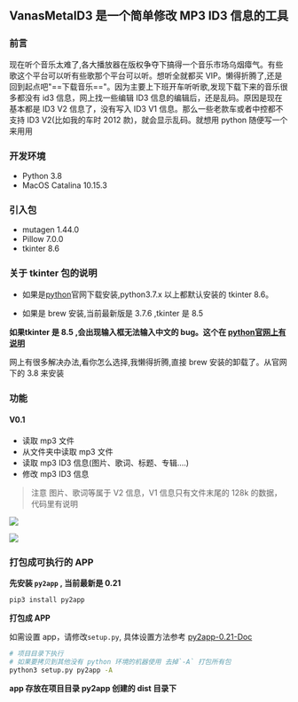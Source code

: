 ## VanasMetaID3 是一个简单修改 MP3 ID3 信息的工具

### 前言

现在听个音乐太难了,各大播放器在版权争夺下搞得一个音乐市场乌烟瘴气。有些歌这个平台可以听有些歌那个平台可以听。想听全就都买 VIP。懒得折腾了,还是回到起点吧"==下载音乐=="。因为主要上下班开车听听歌,发现下载下来的音乐很多都没有 id3 信息，网上找一些编辑 ID3 信息的编辑后，还是乱码。原因是现在基本都是 ID3 V2 信息了，没有写入 ID3 V1 信息。那么一些老款车或者中控都不支持 ID3 V2(比如我的车时 2012 款)，就会显示乱码。就想用 python 随便写一个来用用

### 开发环境

+ Python 3.8
+ MacOS Catalina 10.15.3 

### 引入包

+ mutagen 1.44.0
+ Pillow 7.0.0
+ tkinter 8.6 

### 关于 tkinter 包的说明

+ 如果是[python](https://www.python.org)官网下载安装,python3.7.x 以上都默认安装的 tkinter 8.6。

+ 如果是 brew 安装,当前最新版是 3.7.6 ,tkinter 是 8.5

**如果tkinter 是 8.5 ,会出现输入框无法输入中文的 bug。这个在 [python官网上有说明](https://www.python.org/download/mac/tcltk/)**

网上有很多解决办法,看你怎么选择,我懒得折腾,直接 brew 安装的卸载了。从官网下的 3.8 来安装

### 功能

#### V0.1
    
  + 读取 mp3 文件
  + 从文件夹中读取 mp3 文件
  + 读取 mp3 ID3 信息(图片、歌词、标题、专辑....)
  + 修改 mp3 ID3 信息
  
  > 注意 图片、歌词等属于 V2 信息，V1 信息只有文件末尾的 128k 的数据，代码里有说明

  ![](http://pic.fangxutuwen.com/15827086640315.jpg)

  ![](http://pic.fangxutuwen.com/15827087089609.jpg)

### 打包成可执行的 APP

**先安装 `py2app` , 当前最新是 0.21**
```bash
pip3 install py2app
```

**打包成 APP**

如需设置 app，请修改`setup.py`, 具体设置方法参考 [py2app-0.21-Doc](https://py2app.readthedocs.io/en/latest/index.html)

```bash
# 项目目录下执行 
# 如果要拷贝到其他没有 python 环境的机器使用 去掉`-A` 打包所有包
python3 setup.py py2app -A
```

**app 存放在项目目录 py2app 创建的 dist 目录下**
